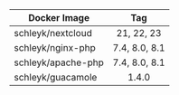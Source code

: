 
| Docker Image        |      Tag                           |
|---------------------|:----------------------------------:|
| schleyk/nextcloud   | 21, 22, 23                         |
| schleyk/nginx-php   | 7.4, 8.0, 8.1                      |
| schleyk/apache-php  | 7.4, 8.0, 8.1                      |
| schleyk/guacamole   | 1.4.0                              |
